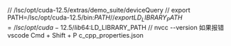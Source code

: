 // /lsc/opt/cuda-12.5/extras/demo_suite/deviceQuery
// export PATH=/lsc/opt/cuda-12.5/bin:$PATH
// export LD_LIBRARY_PATH=/lsc/opt/cuda-12.5/lib64:$LD_LIBRARY_PATH
// nvcc --version
如果报错vscode
Cmd + Shift + P
c_cpp_properties.json